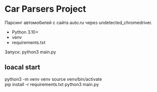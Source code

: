 # Car Parsers Project

Парсинг автомобилей с сайта auto.ru через undetected_chromedriver.

- Python 3.10+
- venv
- requirements.txt

Запуск:
python3 main.py


## loacal start
python3 -m venv venv
source venv/bin/activate   
pip install -r requirements.txt
python3 main.py

